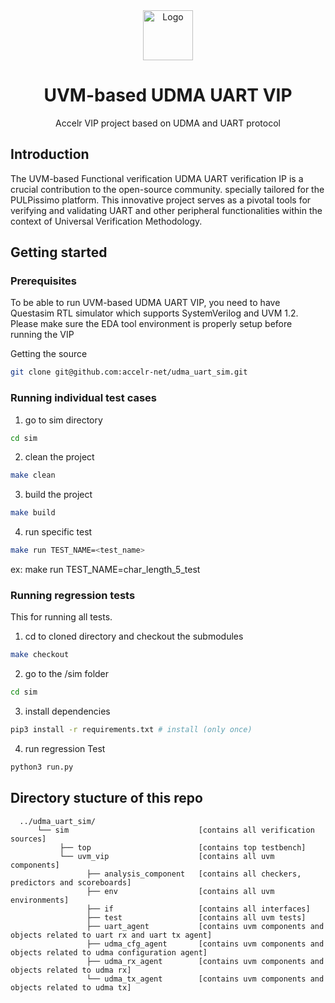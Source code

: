 <div align="center">
  <a href="https://accelr.lk/">
    <img src="https://avatars.githubusercontent.com/u/55974019?s=200&v=4" alt="Logo" width="80" height="80">
  </a>

<h1 align="center">UVM-based UDMA UART VIP</h1>

<p align="center">
   Accelr VIP project based on UDMA and UART protocol
    <br />
  </p>
</div>
</p>



## Introduction
The UVM-based Functional verification UDMA UART verification IP is a crucial contribution to the open-source community. specially tailored for the PULPissimo platform. This innovative project serves as a pivotal tools for verifying and validating UART and other peripheral functionalities within the context of Universal Verification Methodology. 
## Getting started
### Prerequisites
To be able to run UVM-based UDMA UART VIP, you need to have Questasim RTL simulator which supports SystemVerilog and UVM 1.2. Please make sure the EDA tool environment is properly setup before running the VIP

Getting the source
```bash
git clone git@github.com:accelr-net/udma_uart_sim.git
```
### Running individual test cases 
1. go to sim directory
```bash
cd sim
```

2. clean the project
```bash
make clean
```
3. build the project
```bash
make build
```

4. run specific test
```bash
make run TEST_NAME=<test_name>
```
ex: make run TEST_NAME=char_length_5_test
### Running regression tests 
This for running all tests.
1. cd to cloned directory and checkout the submodules
```bash
make checkout
```
2. go to the /sim folder

```bash
cd sim
```
3. install dependencies
```bash
pip3 install -r requirements.txt # install (only once)
```
4. run regression Test

```bash
python3 run.py
```


## Directory stucture of this repo

```
  ../udma_uart_sim/
      └── sim                             [contains all verification sources]
           ├── top                        [contains top testbench]
           └── uvm_vip                    [contains all uvm components]
                 ├── analysis_component   [contains all checkers, predictors and scoreboards]
                 ├── env                  [contains all uvm environments]
                 ├── if                   [contains all interfaces]
                 ├── test                 [contains all uvm tests]
                 ├── uart_agent           [contains uvm components and objects related to uart rx and uart tx agent]
                 ├── udma_cfg_agent       [contains uvm components and objects related to udma configuration agent]
                 ├── udma_rx_agent        [contains uvm components and objects related to udma rx]
                 └── udma_tx_agent        [contains uvm components and objects related to udma tx]
```